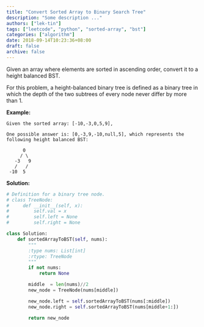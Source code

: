 ```yaml
---
title: "Convert Sorted Array to Binary Search Tree"
description: "Some description ..."
authors: ["lek-tin"]
tags: ["leetcode", "python", "sorted-array", "bst"]
categories: ["algorithm"]
date: 2018-09-14T10:23:36+08:00
draft: false
archive: false
---
```

Given an array where elements are sorted in ascending order, convert it to a height balanced BST.

For this problem, a height-balanced binary tree is defined as a binary tree in which the depth of the two subtrees of every node never differ by more than 1.

**Example:**
```
Given the sorted array: [-10,-3,0,5,9],

One possible answer is: [0,-3,9,-10,null,5], which represents the following height balanced BST:

      0
     / \
   -3   9
   /   /
 -10  5
```
**Solution:**
```python
# Definition for a binary tree node.
# class TreeNode:
#     def __init__(self, x):
#         self.val = x
#         self.left = None
#         self.right = None

class Solution:
    def sortedArrayToBST(self, nums):
        """
        :type nums: List[int]
        :rtype: TreeNode
        """
        if not nums:
            return None

        middle  = len(nums)//2
        new_node = TreeNode(nums[middle])

        new_node.left = self.sortedArrayToBST(nums[:middle])
        new_node.right = self.sortedArrayToBST(nums[middle+1:])
        
        return new_node
```